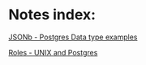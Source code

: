 # Notes index:

[JSONb - Postgres Data type examples](https://github.com/cooervo/postgres-json-tutorial/blob/master/Notes/JSONb.md)

[Roles - UNIX and Postgres](https://github.com/cooervo/postgres-json-tutorial/blob/master/Notes/ROLES-N-PRIVILEGES.md)
